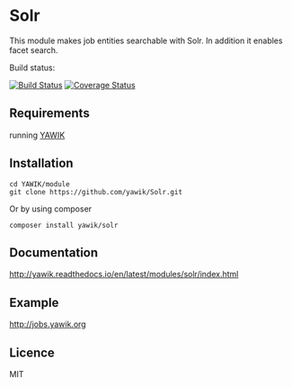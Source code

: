 Solr
====

This module makes job entities searchable with Solr. In addition it enables facet search.

Build status:

[![Build Status](https://api.travis-ci.org/yawik/Solr.svg)](https://travis-ci.org/yawik/Solr)
[![Coverage Status](https://coveralls.io/repos/github/yawik/Solr/badge.svg?branch=develop)](https://coveralls.io/github/yawik/Solr?branch=develop)

Requirements
------------

running [YAWIK](https://github.com/cross-solution/YAWIK)


Installation
------------

```
cd YAWIK/module
git clone https://github.com/yawik/Solr.git
```

Or by using composer

```
composer install yawik/solr
```

Documentation
-------------

http://yawik.readthedocs.io/en/latest/modules/solr/index.html


Example
-------

http://jobs.yawik.org


Licence
-------

MIT